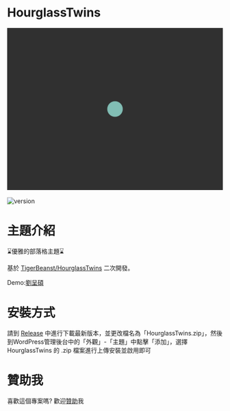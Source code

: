 # HourglassTwins

![](https://github.com/LCS1117/HourglassTwins/blob/master/screenshot.png?raw=true)

![version](https://img.shields.io/badge/version-1.0.2-blue)

# 主題介紹
⌛優雅的部落格主題⌛

基於 [TigerBeanst/HourglassTwins](https://github.com/TigerBeanst/HourglassTwins) 二次開發。

Demo:[劉呈碩](https://stephaneliu.com)

# 安裝方式
請到 [Release](https://github.com/LCS1117/HourglassTwins/releases)
中進行下載最新版本，並更改檔名為「HourglassTwins.zip」，然後到WordPress管理後台中的「外觀」-「主題」中點擊「添加」，選擇 HourglassTwins 的 .zip 檔案進行上傳安裝並啟用即可

# 贊助我
喜歡這個專案嗎? 歡迎[贊助](https://ko-fi.com/stephaneliu)我
